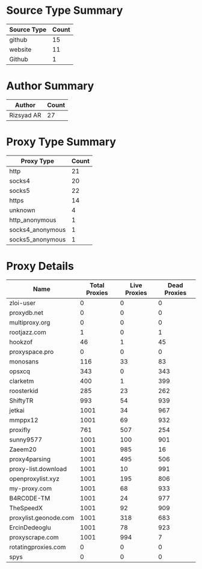 # Source Type Summary

| Source Type | Count |
|-------------|-------|
| github | 15 |
| website | 11 |
| Github | 1 |


# Author Summary

| Author | Count |
|--------|-------|
| Rizsyad AR | 27 |


# Proxy Type Summary

| Proxy Type | Count |
|------------|-------|
| http | 21 |
| socks4 | 20 |
| socks5 | 22 |
| https | 14 |
| unknown | 4 |
| http_anonymous | 1 |
| socks4_anonymous | 1 |
| socks5_anonymous | 1 |


# Proxy Details

| Name | Total Proxies | Live Proxies | Dead Proxies |
|------|---------------|--------------|---------------|
| zloi-user | 0 | 0 | 0 |
| proxydb.net | 0 | 0 | 0 |
| multiproxy.org | 0 | 0 | 0 |
| rootjazz.com | 1 | 0 | 1 |
| hookzof | 46 | 1 | 45 |
| proxyspace.pro | 0 | 0 | 0 |
| monosans | 116 | 33 | 83 |
| opsxcq | 343 | 0 | 343 |
| clarketm | 400 | 1 | 399 |
| roosterkid | 285 | 23 | 262 |
| ShiftyTR | 993 | 54 | 939 |
| jetkai | 1001 | 34 | 967 |
| mmppx12 | 1001 | 69 | 932 |
| proxifly | 761 | 507 | 254 |
| sunny9577 | 1001 | 100 | 901 |
| Zaeem20 | 1001 | 985 | 16 |
| proxy4parsing | 1001 | 495 | 506 |
| proxy-list.download | 1001 | 10 | 991 |
| openproxylist.xyz | 1001 | 195 | 806 |
| my-proxy.com | 1001 | 68 | 933 |
| B4RC0DE-TM | 1001 | 24 | 977 |
| TheSpeedX | 1001 | 92 | 909 |
| proxylist.geonode.com | 1001 | 318 | 683 |
| ErcinDedeoglu | 1001 | 78 | 923 |
| proxyscrape.com | 1001 | 994 | 7 |
| rotatingproxies.com | 0 | 0 | 0 |
| spys | 0 | 0 | 0 |
